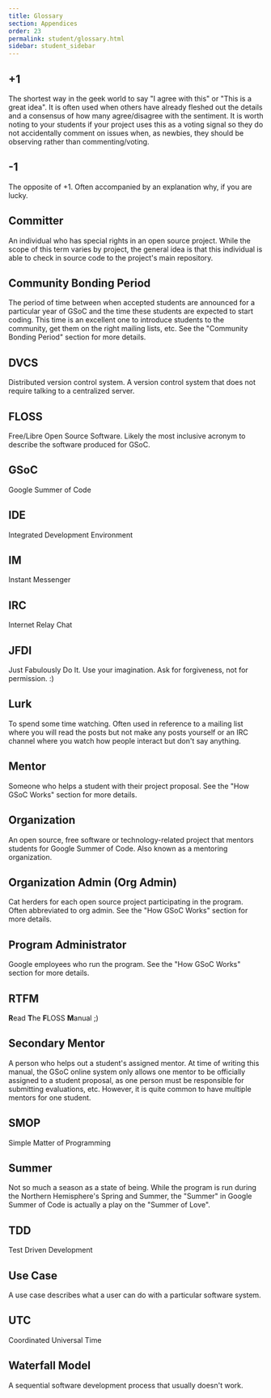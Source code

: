 ```yaml
---
title: Glossary
section: Appendices
order: 23
permalink: student/glossary.html
sidebar: student_sidebar
---
```



## +1

The shortest way in the geek world to say "I agree with this" or "This is a great idea". It is often used when others have already fleshed out the details and a consensus of how many agree/disagree with the sentiment. It is worth noting to your students if your project uses this as a voting signal so they do not accidentally comment on issues when, as newbies, they should be observing rather than commenting/voting.


## -1

The opposite of +1. Often accompanied by an explanation why, if you are lucky.


## Committer

An individual who has special rights in an open source project. While the scope of this term varies by project, the general idea is that this individual is able to check in source code to the project's main repository.


## Community Bonding Period

The period of time between when accepted students are announced for a particular year of GSoC and the time these students are expected to start coding. This time is an excellent one to introduce students to the community, get them on the right mailing lists, etc. See the "Community Bonding Period" section for more details.


## DVCS

Distributed version control system. A version control system that does not require talking to a centralized server.


## FLOSS

Free/Libre Open Source Software. Likely the most inclusive acronym to describe the software produced for GSoC.


## GSoC

Google Summer of Code


## IDE

Integrated Development Environment


## IM

Instant Messenger


## IRC

Internet Relay Chat


## JFDI

Just Fabulously Do It. Use your imagination. Ask for forgiveness, not for permission. :)


## Lurk

To spend some time watching. Often used in reference to a mailing list where you will read the posts but not make any posts yourself or an IRC channel where you watch how people interact but don't say anything.


## Mentor

Someone who helps a student with their project proposal. See the "How GSoC Works" section for more details.


## Organization

An open source, free software or technology-related project that mentors students for Google Summer of Code. Also known as a mentoring organization.


## Organization Admin (Org Admin)

Cat herders for each open source project participating in the program. Often abbreviated to org admin. See the "How GSoC Works" section for more details.


## Program Administrator

Google employees who run the program. See the "How GSoC Works" section for more details.


## RTFM

**R**ead **T**he **F**LOSS **M**anual ;)


## Secondary Mentor

A person who helps out a student's assigned mentor. At time of writing this manual, the GSoC online system only allows one mentor to be officially assigned to a student proposal, as one person must be responsible for submitting evaluations, etc. However, it is quite common to have multiple mentors for one student.


## SMOP

Simple Matter of Programming


## Summer

Not so much a season as a state of being. While the program is run during the Northern Hemisphere's Spring and Summer, the "Summer" in Google Summer of Code is actually a play on the "Summer of Love".


## TDD

Test Driven Development


## Use Case

A use case describes what a user can do with a particular software system.


## UTC

Coordinated Universal Time


## Waterfall Model

A sequential software development process that usually doesn't work.
